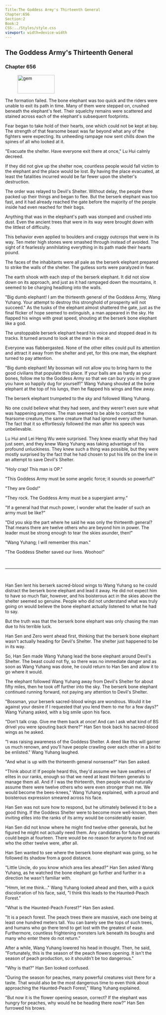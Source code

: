 ```yaml
---
Title:The Goddess Army's Thirteenth General 
Chapter:656 
Section:2 
Book:2 
CSS:../Styles/style.css 
viewport: width=device-width
---
```

  
## The Goddess Army's Thirteenth General
### Chapter 656
  
<figure>
	<img src="../Images/gem.gif" alt="gem" id="gem" width="120" height="60" />
</figure>
  

  
The formation failed. The bone elephant was too quick and the riders were unable to exit its path in time. Many of them were stepped on, crushed beneath the elephant's feet. Their squelchy remains were scattered and stained across each of the elephant's subsequent footprints.

Fear began to take hold of their hearts, one which could not be kept at bay. The strength of that fearsome beast was far beyond what any of the fighters were expecting. Its unheeding rampage now sent chills down the spines of all who looked at it.

"Evacuate the shelter. Have everyone exit there at once," Lu Hui calmly decreed.

If they did not give up the shelter now, countless people would fall victim to the elephant and the place would be lost. By having the place evacuated, at least the fatalities incurred would be far fewer upon the shelter's destruction.

The order was relayed to Devil's Shelter. Without delay, the people there packed up their things and began to flee. But the berserk elephant was too fast, and it had already reached the gate before the majority of the people inside had even reached for their bags.

Anything that was in the elephant's path was stomped and crushed into dust. Even the ancient trees that were in its way were brought down with the littlest of difficulty.

This behavior even applied to boulders and craggy outcrops that were in its way. Ten meter high stones were smashed through instead of avoided. The sight of it fearlessly annihilating everything in its path made their hearts pound.

The faces of the inhabitants were all pale as the berserk elephant prepared to strike the walls of the shelter. The gutless sorts were paralyzed in fear.

The earth shook with each step of the berserk elephant. It did not slow down on its approach, and just as it had rampaged down the mountains, it seemed to be charging headlong into the walls.

"Big dumb elephant! I am the thirteenth general of the Goddess Army, Wang Yuhang. Your attempt to destroy this stronghold of prosperity will not succeed." As the tusks of the elephant almost shattered the gate, just as the final flicker of hope seemed to extinguish, a man appeared in the sky. He flapped his wings with great speed, shouting at the berserk bone elephant like a god.

The unstoppable berserk elephant heard his voice and stopped dead in its tracks. It turned around to look at the man in the air.

Everyone was flabbergasted. None of the other elites could pull its attention and attract it away from the shelter and yet, for this one man, the elephant turned to pay attention.

"Big dumb elephant! My bossman will not allow you to bring harm to the good civilians that populate this place. If your balls are as hardy as your bones, follow me to the Goddess Army so that we can bury you in the grave you have so happily dug for yourself!" Wang Yuhang shouted at the bone elephant at the top of his lungs, then he flapped his wings and flew away.

The berserk elephant trumpeted to the sky and followed Wang Yuhang.

No one could believe what they had seen, and they weren't even sure what was happening anymore. The man seemed to be able to contact the fearsome creature, the same creature that had ignored every other human. The fact that it so effortlessly followed the man after his speech was unbelievable.

Lu Hui and Lei Heng Wu were surprised. They knew exactly what they had just seen, and they knew Wang Yuhang was taking advantage of his profound unluckiness. They knew such a thing was possible, but they were mostly surprised by the fact that he had chosen to put his life on the line in an attempt to save Devil's Shelter.

"Holy crap! This man is OP."

"This Goddess Army must be some angelic force; it sounds so powerful!"

"They are Gods!"

"They rock. The Goddess Army must be a supergiant army."

"If a general had that much power, I wonder what the leader of such an army must be like?"

"Did you skip the part where he said he was only the thirteenth general? That means there are twelve others who are beyond him in power. The leader must be strong enough to tear the skies asunder, then!"

"Wang Yuhang; I will remember this man."

"The Goddess Shelter saved our lives. Woohoo!"

<br>

*****

<br>

Han Sen lent his berserk sacred-blood wings to Wang Yuhang so he could distract the berserk bone elephant and lead it away. He did not expect him to have so much flair, however, and his boisterous act in the skies above the shelter seemed so genuine. People who did not understand what was truly going on would believe the bone elephant actually listened to what he had to say.

But the truth was that the berserk bone elephant was only chasing the man due to his terrible luck.

Han Sen and Zero went ahead first, thinking that the berserk bone elephant wasn't actually heading for Devil's Shelter. The shelter just happened to be in its way.

So, Han Sen made Wang Yuhang lead the bone elephant around Devil's Shelter. The beast could not fly, so there was no immediate danger and as soon as Wang Yuhang was done, he could return to Han Sen and allow it to go where it would.

The elephant followed Wang Yuhang away from Devil's Shelter for about fifty miles, then he took off further into the sky. The berserk bone elephant continued running forward, not paying any attention to Devil's Shelter.

"Bossman, your berserk sacred-blood wings are wondrous. Would it be against your desire if I requested that you lend them to me for a few days?" Wang Yuhang asked, with a big smile upon his face.

"Don't talk crap. Give me them back at once! And can I ask what kind of BS drivel you were spouting back there?" Han Sen took back his sacred-blood wings as he asked.

"I was raising awareness of the Goddess Shelter. A deed like this will garner us much renown, and you'll have people crawling over each other in a bid to be enlisted." Wang Yuhang laughed.

"And what is up with the thirteenth general nonsense?" Han Sen asked.

"Think about it! If people heard this, they'd assume we have swathes of elites in our ranks, enough so that we need at least thirteen generals to manage them all. And if I was the thirteenth, then people would naturally assume there were twelve others who were even stronger than me. We would become the bees-knees," Wang Yuhang explained, with a proud and boisterous expression smeared across his face.

Han Sen was not sure how to respond, but he ultimately believed it to be a good thing. If the Goddess Shelter were to become more well-known, then inviting elites into the ranks of its army would be considerably easier.

Han Sen did not know where he might find twelve other generals, but he figured he might not actually need them. Any candidates for future generals could begin at fourteen. There would be no reason for anyone to find out who the other twelve were, after all.

Han Sen wanted to see where the berserk bone elephant was going, so he followed its shadow from a good distance.

"Little Uncle, do you know which area lies ahead?" Han Sen asked Wang Yuhang, as he watched the bone elephant go further and further in a direction he wasn't familiar with.

"Hmm, let me think..." Wang Yuhang looked ahead and then, with a quick discoloration of his face, said, "I think this leads to the Haunted-Peach Forest."

"What is the Haunted-Peach Forest?" Han Sen asked.

"It is a peach forest. The peach trees there are massive, each one being at least one hundred meters tall. You can barely see the tops of such trees, and humans who go there tend to get lost with the greatest of ease. Furthermore, countless frightening monsters lurk beneath its boughs and many who enter there do not return."

After a while, Wang Yuhang lowered his head in thought. Then, he said, "Fortunately, this is the season of the peach flowers opening. It isn't the season of peach production, so it shouldn't be too dangerous."

"Why is that?" Han Sen looked confused.

"During the season for peaches, many powerful creatures visit there for a taste. That would also be the most dangerous time to even think about approaching the Haunted-Peach Forest," Wang Yuhang explained.

"But now it is the flower opening season, correct? If the elephant was hungry for peaches, why would he be heading there now?" Han Sen furrowed his brows.
